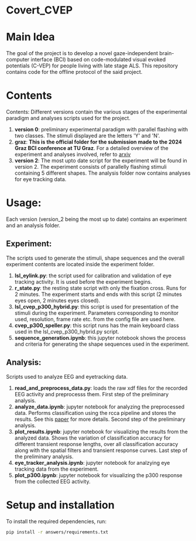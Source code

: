 # Covert_CVEP

# Main Idea
The goal of the project is to develop a novel gaze-independent brain-computer interface (BCI) based on code-modulated visual evoked potentials (C-VEP) for people living with late stage ALS. This repository contains code for the offline protocol of the said project.

# Contents
Contents: Different versions contain the various stages of the experimental paradigm and analyses scripts used for the project. 
1. **version 0**: preliminary experimental paradigm with parallel flashing with two classes. The stimuli displayed are the letters 'Y' and 'N'. 
2. **graz**: **This is the official folder for the submission made to the 2024 Graz BCI conference at TU Graz**. For a detailed overview of the experiment and analyses involved, refer to [arxiv](https://arxiv.org/pdf/2404.00031)
3. **version 2**: The most upto date script for the experiment will be found in version 2. The experiment consists of parallelly flashing stimuli containing 5 different shapes. The analysis folder now contains analyses for eye tracking data.

# Usage:
Each version (version_2 being the most up to date) contains an experiment and an analysis folder. 
## Experiment:
The scripts used to generate the stimuli, shape sequences and the overall experiment contents are located inside the experiment folder.
1. **lsl_eylink.py**: the script used for calibration and validation of eye tracking activity. It is used before the experiment begins.
2. **r_state.py**: the resting state script with only the fixation cross. Runs for 2 minutes. The experiment starts and ends with this script (2 minutes eyes open, 2 minutes eyes closed).
3. **lsl_cvep_p300_hybrid.py**: this script is used for presentation of the stimuli during the experiment. Parameters corresponding to monitor used, resolution, frame rate etc. from the config file are used here.
4. **cvep_p300_speller.py**: this script runs has the main keyboard class used in the lsl_cvep_p300_hybrid.py script.
5. **sequence_generation.ipynb**: this jupyter notebook shows the process and criteria for generating the shape sequences used in the experiment.

## Analysis:
Scripts used to analyze EEG and eyetracking data.
1. **read_and_preprocess_data.py**: loads the raw xdf files for the recorded EEG activity and preprocesss them. First step of the preliminary analysis.
2. **analyze_data.ipynb**: jupyter notebook for analyzing the preprocessed data. Performs classification using the rcca pipeline and stores the results. See this [paper](https://journals.plos.org/plosone/article?id=10.1371/journal.pone.0133797) for more details. Second step of the preliminary analysis.
3. **plot_results.ipynb**: jupyter notebook for visualizing the results from the analyzed data. Shows the variation of classification accuracy for different transient response lengths, over all classification accuracy along with the spatial filters and transient response curves. Last step of the preliminary analysis.
4. **eye_tracker_analysis.ipynb**: jupyter notebook for analzying eye tracking data from the experiment.
5. **plot_p300.ipynb**: jupyter notebook for visualizing the p300 response from the collected EEG activity.

# Setup and installation
To install the required dependencies, run:

```bash
pip install -r answers/requirements.txt






